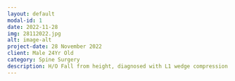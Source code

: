 ```yaml
---
layout: default
modal-id: 1
date: 2022-11-28
img: 28112022.jpg
alt: image-alt
project-date: 28 November 2022
client: Male 24Yr Old
category: Spine Surgery
description: H/O Fall from height, diagnosed with L1 wedge compression fracture, patient was operated with decompression and pedicle screw fixation ( spine surgery).
---
```

